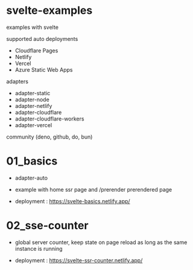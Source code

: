 # svelte-examples
examples with svelte

supported auto deployments
* Cloudflare Pages
* Netlify
* Vercel
* Azure Static Web Apps

adapters
* adapter-static
* adapter-node
* adapter-netlify
* adapter-cloudflare
* adapter-cloudflare-workers
* adapter-vercel

community (deno, github, do, bun)

# 01_basics

* adapter-auto
* example with home ssr page and /prerender prerendered page

* deployment : https://svelte-basics.netlify.app/

# 02_sse-counter

* global server counter, keep state on page reload as long as the same instance is running

* deployment : https://svelte-ssr-counter.netlify.app/
